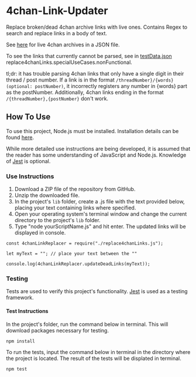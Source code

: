 # 4chan-Link-Updater

Replace broken/dead 4chan archive links with live ones. Contains Regex to search and replace links in a body of text.

See [here](https://github.com/4chenz/archives.json) for live 4chan archives in a JSON file.

To see the links that currently cannot be parsed, see in [testData.json](https://github.com/bzvnr/4chan-Link-Updater/blob/master/lib/testData.json) replace4chanLinks.specialUseCases.nonFunctional.

tl;dr: it has trouble parsing 4chan links that only have a single digit in their thread / post number. If a link is in the format `/threadNumber}/{words}(optional: postNumber)`, it incorrectly registers any number in {words} part as the postNumber. Additionally, 4chan links ending in the format `/{threadNumber},{postNumber}` don't work.

## How To Use

To use this project, Node.js must be installed. Installation details can be found [here](https://nodejs.org/en/download/).

While more detailed use instructions are being developed, it is assumed that the reader has some understanding of JavaScript and Node.js. Knowledge of [Jest](https://jestjs.io/) is optional.

### Use Instructions

1. Download a ZIP file of the repository from GitHub.
2. Unzip the downloaded file.
3. In the project's `lib` folder, create a .js file with the text provided below, placing your text containing links where specified.
4. Open your operating system's terminal window and change the current directory to the project's `lib` folder.
5. Type "node yourScriptName.js" and hit enter. The updated links will be displayed in console.

```
const 4chanLinkReplacer = require("./replace4chanLinks.js");

let myText = ""; // place your text between the ""

console.log(4chanLinkReplacer.updateDeadLinks(myText));
```

### Testing

Tests are used to verify this project's functionality. [Jest](https://jestjs.io/) is used as a testing framework.

#### Test Instructions

In the project's folder, run the command below in terminal. This will download packages necessary for testing.

```
npm install
```

To run the tests, input the command below in terminal in the directory where the project is located. The result of the tests will be displated in terminal.

```
npm test
```
